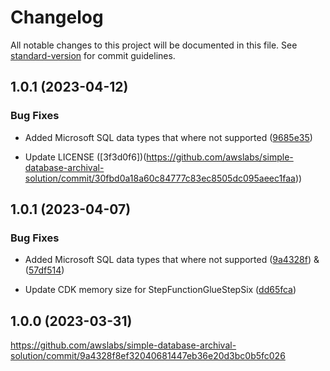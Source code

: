 # Changelog

All notable changes to this project will be documented in this file. See [standard-version](https://github.com/conventional-changelog/standard-version) for commit guidelines.

## 1.0.1 (2023-04-12)

### Bug Fixes

- Added Microsoft SQL data types that where not supported ([9685e35](https://github.com/awslabs/simple-database-archival-solution/commit/9685e354d1f1f42274e66e2467d4e7324e31b156))

- Update LICENSE ([3f3d0f6])(https://github.com/awslabs/simple-database-archival-solution/commit/30fbd0a18a60c84777c83ec8505dc095aeec1faa))

## 1.0.1 (2023-04-07)

### Bug Fixes

- Added Microsoft SQL data types that where not supported ([9a4328f](https://github.com/awslabs/simple-database-archival-solution/commit/9a4328f8ef32040681447eb36e20d3bc0b5fc026)) & ([57df514](https://github.com/awslabs/simple-database-archival-solution/commit/57df5143353561ffbf7ba0c0c565d0bba2679928))

- Update CDK memory size for StepFunctionGlueStepSix ([dd65fca](https://github.com/awslabs/simple-database-archival-solution/commit/dd65fca28d8dafa60548cbb2299bacb2594bb09b))


## 1.0.0 (2023-03-31)


https://github.com/awslabs/simple-database-archival-solution/commit/9a4328f8ef32040681447eb36e20d3bc0b5fc026
